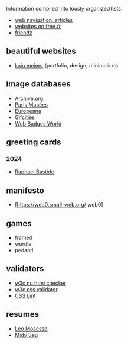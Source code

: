 Information compiled into lously organized lists.

* [web navigation, articles](https://github.com/copyrip/lists/tree/master/navigation)
* [websites on free.fr](https://github.com/copyrip/lists/tree/master/navigation/free.fr)
* [friendz](https://github.com/copyrip/lists/tree/master/navigation/websites/friends)
<!--* [cringey nfts](https://github.com/copyrip/lists/tree/master/nft.cringe)-->


## beautiful websites
* [kaiu meiner](https://kaiumeiner.com/) (portfolio, design, minimalism)

## image databases
* [Archive.org](https://archive.org/)
* [Paris Musées](https://www.parismuseescollections.paris.fr/)
* [Europeana](https://www.europeana.eu/fr)
* [Gifcities](https://gifcities.org/)
* [Web Badges World](https://web.badges.world/)

## greeting cards
### 2024
* [Raphael Bastide](https://raphaelbastide.com/greetings/2024)

## manifesto
* [https://web0.small-web.org/ web0]

## games
* framed
* wordle
* pedantl

## validators
* [w3c nu html checker](https://validator.w3.org) 
* [w3c css validator](https://jigsaw.w3.org/css-validator/validator)
* [CSS Lint](http://csslint.net/)

## resumes
* [Leo Mosesso](https://leamosesso.ooo/cv.html)
* [Midy Seu](https://docs.google.com/spreadsheets/d/1AzFlNWeY9CgeSBaMwSTUzXaR2hJ9BKH--13CoBZaXlk/edit#gid=1501707065)
